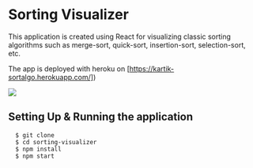 # Sorting Visualizer

This application is created using React for visualizing classic sorting algorithms such as merge-sort, quick-sort, insertion-sort, selection-sort, etc.

The app is deployed with heroku on [https://kartik-sortalgo.herokuapp.com/])

![](/public/sv.png)

## Setting Up & Running the application

```
  $ git clone 
  $ cd sorting-visualizer
  $ npm install
  $ npm start
```
